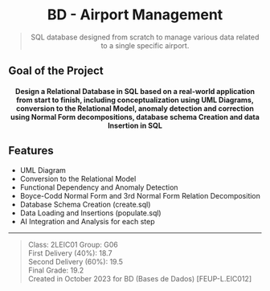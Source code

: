 <h1 align="center">BD - Airport Management</h1>

><p align="center">
> SQL database designed from scratch to manage various data related to a single specific airport.  
></p>

## Goal of the Project

<h4 align="center"> 
Design a Relational Database in SQL based on a real-world application from start to finish, including conceptualization using UML Diagrams, conversion to the Relational Model, anomaly detection and correction using Normal Form decompositions, database schema Creation and data Insertion in SQL
</h4>

## Features

- UML Diagram
- Conversion to the Relational Model
- Functional Dependency and Anomaly Detection
- Boyce-Codd Normal Form and 3rd Normal Form Relation Decomposition
- Database Schema Creation (create.sql)
- Data Loading and Insertions (populate.sql)
- AI Integration and Analysis for each step

---

> Class: 2LEIC01 Group: G06  
> First Delivery (40%): 18.7  
> Second Delivery (60%): 19.5  
> Final Grade: 19.2  
> Created in October 2023 for BD (Bases de Dados) [FEUP-L.EIC012]  

